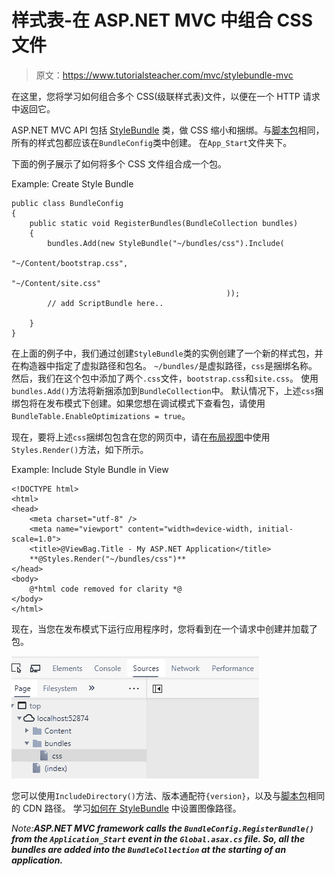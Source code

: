 # 样式表-在 ASP.NET MVC 中组合 CSS 文件

> 原文：<https://www.tutorialsteacher.com/mvc/stylebundle-mvc>

在这里，您将学习如何组合多个 CSS(级联样式表)文件，以便在一个 HTTP 请求中返回它。

ASP.NET MVC API 包括 [StyleBundle](https://docs.microsoft.com/en-us/previous-versions/aspnet/jj646585(v=vs.110)) 类，做 CSS 缩小和捆绑。与[脚本包](/mvc/scriptbundle-mvc)相同，所有的样式包都应该在`BundleConfig`类中创建。 在`App_Start`文件夹下。

下面的例子展示了如何将多个 CSS 文件组合成一个包。

Example: Create Style Bundle 

```
public class BundleConfig
{
    public static void RegisterBundles(BundleCollection bundles)
    {            
        bundles.Add(new StyleBundle("~/bundles/css").Include(
                                                    "~/Content/bootstrap.css",
                                                    "~/Content/site.css"
                                                ));
        // add ScriptBundle here..  

    }
} 
```

在上面的例子中，我们通过创建`StyleBundle`类的实例创建了一个新的样式包，并在构造器中指定了虚拟路径和包名。 `~/bundles/`是虚拟路径，`css`是捆绑名称。 然后，我们在这个包中添加了两个`.css`文件，`bootstrap.css`和`site.css`。 使用`bundles.Add()`方法将新捆添加到`BundleCollection`中。 默认情况下，上述`css`捆绑包将在发布模式下创建。如果您想在调试模式下查看包，请使用`BundleTable.EnableOptimizations = true`。

现在，要将上述`css`捆绑包包含在您的网页中，请在[布局视图](/mvc/layout-view-in-asp.net-mvc)中使用`Styles.Render()`方法，如下所示。

Example: Include Style Bundle in View 

```
<!DOCTYPE html>
<html>
<head>
    <meta charset="utf-8" />
    <meta name="viewport" content="width=device-width, initial-scale=1.0">
    <title>@ViewBag.Title - My ASP.NET Application</title>
    **@Styles.Render("~/bundles/css")**
</head>
<body>
    @*html code removed for clarity *@
</body>
</html> 
```

现在，当您在发布模式下运行应用程序时，您将看到在一个请求中创建并加载了包。

[![](img/4af8a06b48cd3fb46a9112f8558d1cb6.png)](../../Content/images/mvc/style-bundle.png) 

您可以使用`IncludeDirectory()`方法、版本通配符`{version}`，以及与[脚本包](/mvc/scriptbundle-mvc)相同的 CDN 路径。 学习[如何在 StyleBundle](/articles/how-to-set-image-path-in-style-bundle) 中设置图像路径。

*Note:**ASP.NET MVC framework calls the `BundleConfig.RegisterBundle()` from the `Application_Start` event in the `Global.asax.cs` file. So, all the bundles are added into the `BundleCollection` at the starting of an application.***